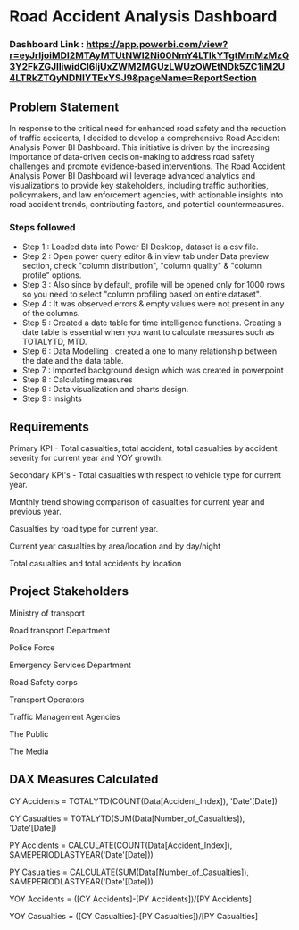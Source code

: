 # Road Accident Analysis Dashboard

### Dashboard Link : https://app.powerbi.com/view?r=eyJrIjoiMDI2MTAyMTUtNWI2Ni00NmY4LTlkYTgtMmMzMzQ3Y2FkZGJlIiwidCI6IjUxZWM2MGUzLWUzOWEtNDk5ZC1iM2U4LTRkZTQyNDNlYTExYSJ9&pageName=ReportSection

## Problem Statement

In response to the critical need for enhanced road safety and the reduction of traffic accidents, I decided to develop a comprehensive Road Accident Analysis Power BI Dashboard. This initiative is driven by the increasing importance of data-driven decision-making to address road safety challenges and promote evidence-based interventions. The Road Accident Analysis Power BI Dashboard will leverage advanced analytics and visualizations to provide key stakeholders, including traffic authorities, policymakers, and law enforcement agencies, with actionable insights into road accident trends, contributing factors, and potential countermeasures.


### Steps followed 

- Step 1 : Loaded data into Power BI Desktop, dataset is a csv file.
- Step 2 : Open power query editor & in view tab under Data preview section, check "column distribution", "column quality" & "column profile" options.
- Step 3 : Also since by default, profile will be opened only for 1000 rows so you need to select "column profiling based on entire dataset".
- Step 4 : It was observed errors & empty values were not present in any of the columns.
- Step 5 : Created a date table for time intelligence functions. Creating a date table is essential when you want to calculate measures such as TOTALYTD, MTD. 
- Step 6 : Data Modelling : created a one to many relationship between the date and the data table.
- Step 7 : Imported background design which was created in powerpoint 
- Step 8 : Calculating measures 
- Step 9 : Data visualization and charts design.
- Step 9 : Insights 
           

## Requirements 

Primary KPI - Total casualties, total accident, total casualties by accident severity for current year and YOY growth.

Secondary KPI's - Total casualties with respect to vehicle type for current year.

Monthly trend showing comparison of casualties for current year and previous year.

Casualties by road type for current year.

Current year casualties by area/location and by day/night

Total casualties and total accidents by location


## Project Stakeholders

Ministry of transport

Road transport Department

Police Force 

Emergency Services Department

Road Safety corps 

Transport Operators 

Traffic Management Agencies

The Public

The Media


## DAX Measures Calculated

CY Accidents = TOTALYTD(COUNT(Data[Accident_Index]), 'Date'[Date])

CY Casualties = TOTALYTD(SUM(Data[Number_of_Casualties]), 'Date'[Date])

PY Accidents = CALCULATE(COUNT(Data[Accident_Index]), SAMEPERIODLASTYEAR('Date'[Date]))

PY Casualties = CALCULATE(SUM(Data[Number_of_Casualties]), SAMEPERIODLASTYEAR('Date'[Date]))

YOY Accidents = ([CY Accidents]-[PY Accidents])/[PY Accidents]

YOY Casualties = ([CY Casualties]-[PY Casualties])/[PY Casualties]

